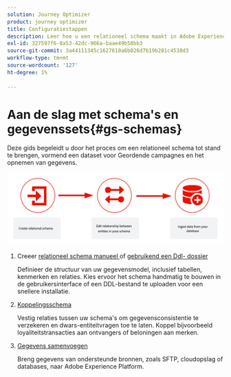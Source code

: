 ```yaml
---
solution: Journey Optimizer
product: journey optimizer
title: Configuratiestappen
description: Leer hoe u een relationeel schema maakt in Adobe Experience Platform door een DDL te uploaden
exl-id: 327597f6-8a53-42dc-966a-baae49b58bb3
source-git-commit: 3a44111345c1627610a6b026d7b19b281c4538d3
workflow-type: tm+mt
source-wordcount: '127'
ht-degree: 1%

---
```



# Aan de slag met schema&#39;s en gegevenssets{#gs-schemas}

Deze gids begeleidt u door het proces om een relationeel schema tot stand te brengen, vormend een dataset voor Geordende campagnes en het opnemen van gegevens.

![](assets/do-not-localize/schema_admin.png)

1. Creeer [ relationeel schema manueel ](manual-schema.md) of [ gebruikend een Ddl- dossier ](file-upload-schema.md)

   Definieer de structuur van uw gegevensmodel, inclusief tabellen, kenmerken en relaties. Kies ervoor het schema handmatig te bouwen in de gebruikersinterface of een DDL-bestand te uploaden voor een snellere installatie.

1. [Koppelingsschema](file-upload-schema.md)

   Vestig relaties tussen uw schema&#39;s om gegevensconsistentie te verzekeren en dwars-entiteitvragen toe te laten. Koppel bijvoorbeeld loyaliteitstransacties aan ontvangers of beloningen aan merken.

1. [Gegevens samenvoegen](ingest-data.md)

   Breng gegevens van ondersteunde bronnen, zoals SFTP, cloudopslag of databases, naar Adobe Experience Platform.

